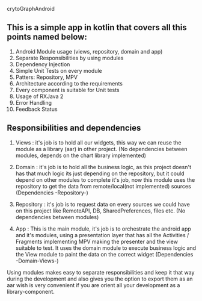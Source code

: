 crytoGraphAndroid

## This is a simple app in kotlin that covers all this points named below:

 1. Android Module usage (views, repository, domain and app)
 2. Separate Responsibilities by using modules
 3. Dependency Injection
 4. Simple Unit Tests on every module
 5. Patters: Repository, MPV
 6. Architecture according to the requirements
 7. Every component is suitable for Unit tests
 8. Usage of RXJava 2
 9. Error Handling
 10. Feedback Status



 ## Responsibilities and dependencies

 1. Views : it's job is to hold all our widgets, this way we can reuse the
    module as a library (aar) in other project.
    (No dependencies between modules, depends on the chart library implemented)

 2. Domain : it's job is to hold all the business logic, as this project doesn't has that much logic
    its just depending on the repository, but it could depend on other modules to complete it's job,
    now this module uses the repository to get the data from remote/local(not implemented) sources
    (Dependencies -Repository-)

 3. Repository : it's job is to request data on every sources we could have on this project like
    RemoteAPI, DB, SharedPreferences, files etc.
    (No dependencies between modules)

 4. App : This is the main module, it's job is to orchestrate the android app and it's modules,
    using a presentation layer that has all the Activities / Fragments implementing MPV making the
    presenter and the view suitable to test. It uses the domain module to execute business logic and
    the View module to paint the data on the correct widget
    (Dependencies -Domain-Views-)


  Using modules makes easy to separate responsibilities and keep it that way during the development
  and also gives you the option to export them as an aar wish is very convenient if you are orient
  all your development as a library-component.








